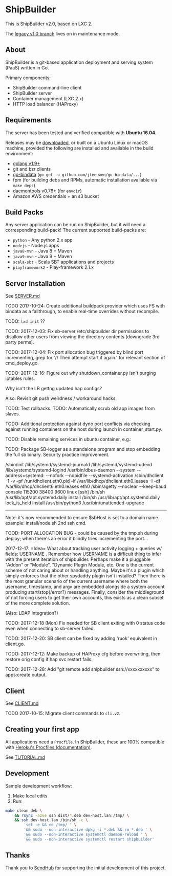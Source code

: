 # ShipBuilder

This is ShipBuilder v2.0, based on LXC 2.

The [legacy v1.0 branch](https://github.com/jaytaylor/shipbuilder/tree/v1.0) lives on in maintenance mode.

## About

ShipBuilder is a git-based application deployment and serving system (PaaS) written in Go.

Primary components:

* ShipBuilder command-line client
* ShipBuilder server
* Container management (LXC 2.x)
* HTTP load balancer (HAProxy)

## Requirements

The server has been tested and verified compatible with **Ubuntu 16.04**.

Releases may be [downloaded](https://github.com/jaytaylor/shipbuilder/releases), or built on a Ubuntu Linux or macOS machine, provided the following are installed and available in the build environment:

* [golang v1.9+](https://golang.org/dl/)
* git and bzr clients
* [go-bindata](https://github.com/jteeuwen/go-bindata) (`go get -u github.com/jteeuwen/go-bindata/...`)
* fpm (for building debs and RPMs, automatic installation available via `make deps`)
* [daemontools v0.76+](https://github.com/daemontools/daemontools) (for `envdir`)
* Amazon AWS credentials + an s3 bucket

## Build Packs

Any server application can be run on ShipBuilder, but it will need a corresponding build-pack! The current supported build-packs are:

* `python` - Any python 2.x app
* `nodejs` - Node.js apps
* `java8-mvn` - Java 8 + Maven
* `java9-mvn` - Java 9 + Maven
* `scala-sbt` - Scala SBT applications and projects
* `playframework2` - Play-framework 2.1.x

## Server Installation

See [SERVER.md](https://github.com/jaytaylor/shipbuilder/blob/master/SERVER.md)

TODO 2017-10-24: Create additional buildpack provider which uses FS with bindata as a fallthrough, to enable real-time overrides without recompile.

TODO: `lxd init` ??

TODO: 2017-12-03: Fix sb-server /etc/shipbuilder dir permissions to disallow other users from viewing the directory contents (downgrade 3rd party perms).

TODO: 2017-12-04: Fix port allocation bug triggered by blind port incrementing, grep for '// Then attempt start it again.' for relevant section of cmd_deploy.go.

TODO: 2017-12-16: Figure out why shutdown_container.py isn't purging iptables rules.

Why isn't the LB gettng updated hap configs?

Also: Revisit git push weirdness / workaround hacks.

TODO: Test rollbacks.
TODO: Automatically scrub old app images from slaves.

TODO: Additional protection against dyno port conflicts via checking against running containers on the host during launch in container_start.py.

TODO: Disable remaining services in ubuntu container, e.g.:

TODO: Package SB-logger as a standalone program and stop embedding the full sb binary.  Security practice improvement.

/sbin/init
/lib/systemd/systemd-journald
/lib/systemd/systemd-udevd
/lib/systemd/systemd-logind
/usr/bin/dbus-daemon --system --address=systemd: --nofork --nopidfile --systemd-activation
/sbin/dhclient -1 -v -pf /run/dhclient.eth0.pid -lf /var/lib/dhcp/dhclient.eth0.leases -I -df /var/lib/dhcp/dhclient6.eth0.leases eth0
/sbin/agetty --noclear --keep-baud console 115200 38400 9600 linux
[ssh] <defunct>
/bin/sh /usr/lib/apt/apt.systemd.daily install
/bin/sh /usr/lib/apt/apt.systemd.daily lock_is_held install
/usr/bin/python3 /usr/bin/unattended-upgrade


---

Note: it's now recommended to ensure $sbHost is set to a domain name.. example: install/node.sh 2nd ssh cmd.

TOOD: PORT ALLOCATION BUG - could be caused by the tmp.sh during deploy; when there's an error it blindly tries incrementing the port...

2017-12-17: =Idea=
What about tracking user activity logging + queries w/ fields: USERNAME .  Remember how USERNAME is a difficult thing to infer with the present iteration of shipbuilder.  Perhaps make it a pluggable "Addon" or "Module", "Dynamic Plugin Module, etc.  One is the current scheme of not caring about or handling anything.  Maybe it's a plugin which simply enforces that the other spydaddy plugin isn't installed?  Then there is the most granular scenario of the current username where both the username, timestamp, and argv are embedded alongside a system account producing start/stop(/error?) messages. Finally, consider the middleground of not forcing users to get their own accounts, this exists as a clean subset of the more complete solution.

(Also: LDAP integration?)

TODO: 2017-12-18 (Mon) Fix needed for SB client exiting with 0 status code even when connecting to sb-server failed.

TODO: 2017-12-20: SB client can be fixed by adding 'ruok' equivalent in client.go.

TODO: 2017-12-12: Make backup of HAProxy cfg before overwriting, then restore orig config if hap svc restart fails.

TODO: 2017-12-28: Add "git remote add shipbuilder ssh://xxxxxxxxxx" to apps:create output.

## Client

See [CLIENT.md](https://github.com/jaytaylor/shipbuilder/blob/master/CLIENT.md)

TODO 2017-10-15: Migrate client commands to `cli.v2`.

## Creating your first app

All applications need a `Procfile`.  In ShipBuilder, these are 100% compatible with [Heroku's Procfiles (documentation)](https://devcenter.heroku.com/articles/procfile).

See [TUTORIAL.md](https://github.com/jaytaylor/shipbuilder/blob/master/TUTORIAL.md)

## Development

Sample development workflow:

1. Make local edits
2. Run:
```bash
make clean deb \
    && rsync -azve ssh dist/*.deb dev-host.lan:/tmp/ \
    && ssh dev-host.lan /bin/sh -c \
        'set -e && cd /tmp/ ' \
        '&& sudo --non-interactive dpkg -i *.deb && rm *.deb ' \
        '&& sudo --non-interactive systemctl daemon-reload ' \
        '&& sudo --non-interactive systemctl restart shipbuilder'
```

## Thanks

Thank you to [SendHub](https://www.sendhub.com) for supporting the initial development of this project.

